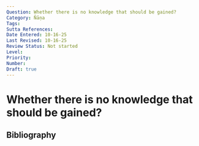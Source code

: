 ```yaml
---
Question: Whether there is no knowledge that should be gained?
Category: Ñāṇa
Tags: 
Sutta References: 
Date Entered: 10-16-25
Last Revised: 10-16-25
Review Status: Not started
Level: 
Priority: 
Number: 
Draft: true
---
```


# Whether there is no knowledge that should be gained?

## Bibliography

<!-- 

Notes:



-->